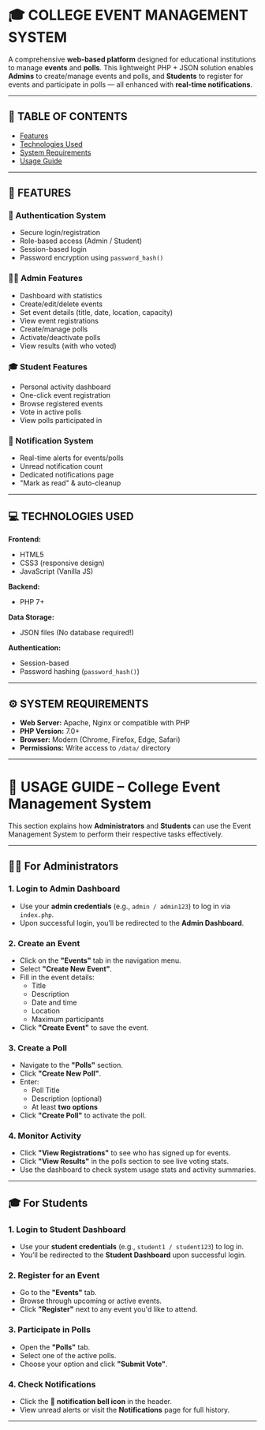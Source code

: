 # 🎓 COLLEGE EVENT MANAGEMENT SYSTEM

A comprehensive **web-based platform** designed for educational institutions to manage **events** and **polls**. This lightweight PHP + JSON solution enables **Admins** to create/manage events and polls, and **Students** to register for events and participate in polls — all enhanced with **real-time notifications**.

---

## 📑 TABLE OF CONTENTS

- [Features](#features)
- [Technologies Used](#technologies-used)
- [System Requirements](#system-requirements)
- [Usage Guide](#usage-guide)

---

## 🚀 FEATURES

### 🔐 Authentication System
- Secure login/registration
- Role-based access (Admin / Student)
- Session-based login
- Password encryption using `password_hash()`

### 👩‍💼 Admin Features
- Dashboard with statistics
- Create/edit/delete events
- Set event details (title, date, location, capacity)
- View event registrations
- Create/manage polls
- Activate/deactivate polls
- View results (with who voted)

### 🎓 Student Features
- Personal activity dashboard
- One-click event registration
- Browse registered events
- Vote in active polls
- View polls participated in

### 🔔 Notification System
- Real-time alerts for events/polls
- Unread notification count
- Dedicated notifications page
- "Mark as read" & auto-cleanup

---

## 💻 TECHNOLOGIES USED

**Frontend:**
- HTML5
- CSS3 (responsive design)
- JavaScript (Vanilla JS)

**Backend:**
- PHP 7+

**Data Storage:**
- JSON files (No database required!)

**Authentication:**
- Session-based
- Password hashing (`password_hash()`)

---

## ⚙️ SYSTEM REQUIREMENTS

- **Web Server:** Apache, Nginx or compatible with PHP
- **PHP Version:** 7.0+
- **Browser:** Modern (Chrome, Firefox, Edge, Safari)
- **Permissions:** Write access to `/data/` directory

---

# 📘 USAGE GUIDE – College Event Management System

This section explains how **Administrators** and **Students** can use the Event Management System to perform their respective tasks effectively.

---

## 👩‍💼 For Administrators

### 1. Login to Admin Dashboard
- Use your **admin credentials** (e.g., `admin / admin123`) to log in via `index.php`.
- Upon successful login, you’ll be redirected to the **Admin Dashboard**.

### 2. Create an Event
- Click on the **"Events"** tab in the navigation menu.
- Select **"Create New Event"**.
- Fill in the event details:
  - Title
  - Description
  - Date and time
  - Location
  - Maximum participants
- Click **"Create Event"** to save the event.

### 3. Create a Poll
- Navigate to the **"Polls"** section.
- Click **"Create New Poll"**.
- Enter:
  - Poll Title
  - Description (optional)
  - At least **two options**
- Click **"Create Poll"** to activate the poll.

### 4. Monitor Activity
- Click **"View Registrations"** to see who has signed up for events.
- Click **"View Results"** in the polls section to see live voting stats.
- Use the dashboard to check system usage stats and activity summaries.

---

## 🎓 For Students

### 1. Login to Student Dashboard
- Use your **student credentials** (e.g., `student1 / student123`) to log in.
- You’ll be redirected to the **Student Dashboard** upon successful login.

### 2. Register for an Event
- Go to the **"Events"** tab.
- Browse through upcoming or active events.
- Click **"Register"** next to any event you'd like to attend.

### 3. Participate in Polls
- Open the **"Polls"** tab.
- Select one of the active polls.
- Choose your option and click **"Submit Vote"**.

### 4. Check Notifications
- Click the 🔔 **notification bell icon** in the header.
- View unread alerts or visit the **Notifications** page for full history.

---





